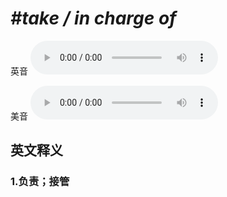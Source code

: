 # ***\#take / in charge of*** 
英音
<audio src="./media/take  in charge of1_AAC.aac" controls="controls"></audio>

美音
<audio src="./media/take  in charge of2_AAC.aac" controls="controls"></audio>



  

英文释义
---
### 1.**负责；接管**  


